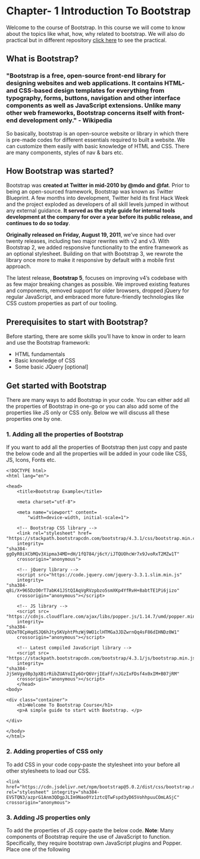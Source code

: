 # Chapter- 1 Introduction To Bootstrap

Welcome to the course of Bootstrap. In this course we will come to know about the topics like what, how, why related to bootstrap. We will also do practical but in different repository <a href="https://github.com/Vaibhavpratapsingh22/website">click here</a> to see the practical.

## What is Bootstrap?
### "Bootstrap is a free, open-source front-end library for designing websites and web applications. It contains HTML- and CSS-based design templates for everything from typography, forms, buttons, navigation and other interface components as well as JavaScript extensions. Unlike many other web frameworks, Bootstrap concerns itself with front-end development only." - Wikipedia

So basically, bootstrap is an open-source website or library in which there is pre-made codes for different essentials required to built a website. We can customize them easily with basic knowledge of HTML and CSS. There are many components, styles of nav & bars etc. 

## How Bootstrap was started?

Bootstrap was **created at Twitter in mid-2010 by @mdo and @fat**. Prior to being an open-sourced framework, Bootstrap was known as Twitter Blueprint. A few months into development, Twitter held its first Hack Week and the project exploded as developers of all skill levels jumped in without any external guidance. **It served as the style guide for internal tools development at the company for over a year before its public release, and continues to do so today**.

**Originally released on Friday, August 19, 2011**, we’ve since had over twenty releases, including two major rewrites with v2 and v3. With Bootstrap 2, we added responsive functionality to the entire framework as an optional stylesheet. Building on that with Bootstrap 3, we rewrote the library once more to make it responsive by default with a mobile first approach.

The latest release, **Bootstrap 5**, focuses on improving v4’s codebase with as few major breaking changes as possible. We improved existing features and components, removed support for older browsers, dropped jQuery for regular JavaScript, and embraced more future-friendly technologies like CSS custom properties as part of our tooling.

## Prerequisites to start with Bootstrap?

Before starting, there are some skills you’ll have to know in order to learn and use the Bootstrap framework:
- HTML fundamentals
- Basic knowledge of CSS
- Some basic JQuery [optional]

## Get started with Bootstrap

There are many ways to add Bootstrap in your code. You can either add all the properties of Bootstrap in one-go or you can also add some of the properties like JS only or CSS only. Below we will discuss all these properties one by one.

### 1. Adding all the properties of Bootstrap

If you want to add all the properties of Bootstrap then just copy and paste the below code and all the properties will be added in your code like CSS, JS, Icons, Fonts etc.

~~~
<!DOCTYPE html>
<html lang="en">
	
<head>
	<title>Bootstrap Example</title>

	<meta charset="utf-8">

	<meta name="viewport" content=
		"width=device-width, initial-scale=1">
		
	<!-- Bootstrap CSS library -->
	<link rel="stylesheet" href=
"https://stackpath.bootstrapcdn.com/bootstrap/4.3.1/css/bootstrap.min.css"
	integrity=
"sha384-ggOyR0iXCbMQv3Xipma34MD+dH/1fQ784/j6cY/iJTQUOhcWr7x9JvoRxT2MZw1T"
	crossorigin="anonymous">
	
	<!-- jQuery library -->
	<script src="https://code.jquery.com/jquery-3.3.1.slim.min.js"
	integrity=
"sha384-q8i/X+965DzO0rT7abK41JStQIAqVgRVzpbzo5smXKp4YfRvH+8abtTE1Pi6jizo"
	crossorigin="anonymous"></script>
	
	<!-- JS library -->
	<script src=
"https://cdnjs.cloudflare.com/ajax/libs/popper.js/1.14.7/umd/popper.min.js"
	integrity=
"sha384-UO2eT0CpHqdSJQ6hJty5KVphtPhzWj9WO1clHTMGa3JDZwrnQq4sF86dIHNDz0W1"
	crossorigin="anonymous"></script>
	
	<!-- Latest compiled JavaScript library -->
	<script src=
"https://stackpath.bootstrapcdn.com/bootstrap/4.3.1/js/bootstrap.min.js"
	integrity=
"sha384-JjSmVgyd0p3pXB1rRibZUAYoIIy6OrQ6VrjIEaFf/nJGzIxFDsf4x0xIM+B07jRM"
	crossorigin="anonymous"></script>
	</head>
<body>

<div class="container">
	<h1>Welcome To Bootstrap Course</h1>
	<p>A simple guide to start with Bootstrap. </p>

</div>

</body>
</html>					
~~~

### 2. Adding properties of CSS only

To add CSS in your code copy-paste the stylesheet <link> into your <head> before all other stylesheets to load our CSS.

~~~
<link href="https://cdn.jsdelivr.net/npm/bootstrap@5.0.2/dist/css/bootstrap.min.css" rel="stylesheet" integrity="sha384-EVSTQN3/azprG1Anm3QDgpJLIm9Nao0Yz1ztcQTwFspd3yD65VohhpuuCOmLASjC" crossorigin="anonymous">
~~~

### 3. Adding JS properties only
To add the properties of JS copy-paste the below code. 
**Note**: Many components of Bootstrap require the use of JavaScript to function. Specifically, they require bootstrap own JavaScript plugins and Popper. Place one of the following <script> near the end of your pages, right before the closing </body> tag, to enable them.

~~~
<script src="https://cdn.jsdelivr.net/npm/bootstrap@5.0.2/dist/js/bootstrap.bundle.min.js" integrity="sha384-MrcW6ZMFYlzcLA8Nl+NtUVF0sA7MsXsP1UyJoMp4YLEuNSfAP+JcXn/tWtIaxVXM" crossorigin="anonymous"></script>
~~~

## Why we use Bootstrap?

There are many reason’s why bootstrap is leading the web frameworks race,some of them are: 
 

### 1. Reusability
 Bootstrap contains ready made components,CSS styles and plugins that can be included directly into our code.Hence we can make use of these components and styles in our code,which will save time and helps in rapid development of the website/we app.

### 2. Mobile-first
 The main priority when we make a website using bootstrap is to be mobile responsive.Mobile-first basically means that we build the website from a smartphone level and then scale it up to conform to the bigger sizes.
Easy to get started: It is easy to get started as it only requires the knowledge of HTML and CSS only.
Open source: It is open source in nature and completely free to download. 
 
### 3. Great Grid system
 Bootstrap makes use of the powerful 12 column grid system which is easy to use and is very consistent.
